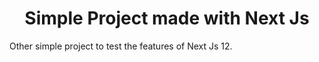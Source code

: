 <h1 align='center'>Simple Project made with <strong>Next Js</strong></h1>
Other simple project to test the features of Next Js 12.
